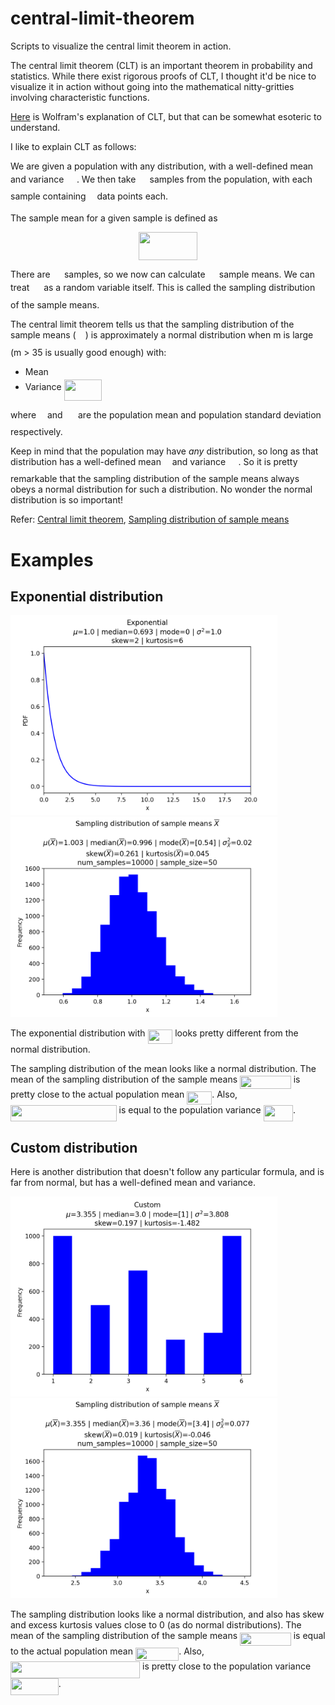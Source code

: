# central-limit-theorem

Scripts to visualize the central limit theorem in action.

The central limit theorem (CLT) is an important theorem in probability and statistics.
While there exist rigorous proofs of CLT, 
I thought it'd be nice to visualize it in action without going into the mathematical nitty-gritties involving characteristic functions.

[Here](https://mathworld.wolfram.com/CentralLimitTheorem.html) is Wolfram's explanation of CLT,
but that can be somewhat esoteric to understand.

I like to explain CLT as follows:

We are given a population with any distribution, with a well-defined mean <img src="/tex/07617f9d8fe48b4a7b3f523d6730eef0.svg?invert_in_darkmode&sanitize=true" align=middle width=9.90492359999999pt height=14.15524440000002pt/> and variance <img src="/tex/c1e6c992a6df5a9dd8119ccad0590805.svg?invert_in_darkmode&sanitize=true" align=middle width=16.535428799999988pt height=26.76175259999998pt/>.
We then take <img src="/tex/0e51a2dede42189d77627c4d742822c3.svg?invert_in_darkmode&sanitize=true" align=middle width=14.433101099999991pt height=14.15524440000002pt/> samples from the population, with each sample containing <img src="/tex/55a049b8f161ae7cfeb0197d75aff967.svg?invert_in_darkmode&sanitize=true" align=middle width=9.86687624999999pt height=14.15524440000002pt/> data points each.

The sample mean for a given sample is defined as
<p align="center"><img src="/tex/ff8e781ce80177f17f1ccc8fcb2a5808.svg?invert_in_darkmode&sanitize=true" align=middle width=93.9078954pt height=44.89738935pt/></p>

There are <img src="/tex/0e51a2dede42189d77627c4d742822c3.svg?invert_in_darkmode&sanitize=true" align=middle width=14.433101099999991pt height=14.15524440000002pt/> samples, so we now can calculate <img src="/tex/0e51a2dede42189d77627c4d742822c3.svg?invert_in_darkmode&sanitize=true" align=middle width=14.433101099999991pt height=14.15524440000002pt/> sample means. We can treat <img src="/tex/ba22e75e3fae4f305e38dc9341ed5e5f.svg?invert_in_darkmode&sanitize=true" align=middle width=14.908688849999992pt height=27.725679300000007pt/> as a random variable itself.
This is called the sampling distribution of the sample means.

The central limit theorem tells us that the sampling distribution of the sample means (<img src="/tex/ba22e75e3fae4f305e38dc9341ed5e5f.svg?invert_in_darkmode&sanitize=true" align=middle width=14.908688849999992pt height=27.725679300000007pt/>) is approximately a normal distribution when m is large (m > 35 is usually good enough) with:
* Mean <img src="/tex/fa4bc36a88895a093c2a350049f7acf3.svg?invert_in_darkmode&sanitize=true" align=middle width=54.224101799999985pt height=14.15524440000002pt/>
* Variance <img src="/tex/5322c969c0016dfd62466f1bb86cbc95.svg?invert_in_darkmode&sanitize=true" align=middle width=60.225874499999996pt height=33.45973289999998pt/>

where <img src="/tex/07617f9d8fe48b4a7b3f523d6730eef0.svg?invert_in_darkmode&sanitize=true" align=middle width=9.90492359999999pt height=14.15524440000002pt/> and <img src="/tex/c1e6c992a6df5a9dd8119ccad0590805.svg?invert_in_darkmode&sanitize=true" align=middle width=16.535428799999988pt height=26.76175259999998pt/> are the population mean and population standard deviation respectively.

Keep in mind that the population may have *any* distribution, so long as that distribution has a well-defined mean <img src="/tex/07617f9d8fe48b4a7b3f523d6730eef0.svg?invert_in_darkmode&sanitize=true" align=middle width=9.90492359999999pt height=14.15524440000002pt/> and variance <img src="/tex/c1e6c992a6df5a9dd8119ccad0590805.svg?invert_in_darkmode&sanitize=true" align=middle width=16.535428799999988pt height=26.76175259999998pt/>.
So it is pretty remarkable that the sampling distribution of the sample means always obeys a normal distribution for such a distribution.
No wonder the normal distribution is so important!

Refer:
[Central limit theorem](https://www.youtube.com/watch?v=JNm3M9cqWyc&list=PL1328115D3D8A2566&index=26&t=0s),
[Sampling distribution of sample means](https://www.youtube.com/watch?v=FXZ2O1Lv-KE&list=PL1328115D3D8A2566&index=27&t=0s)

# Examples

## Exponential distribution

<img src="https://github.com/nikhilkmr300/central-limit-theorem/blob/master/plots/exponential_dist.png" height=320><img src="https://github.com/nikhilkmr300/central-limit-theorem/blob/master/plots/exponential_sample_mean_dist.png" height=320>

The exponential distribution with <img src="/tex/013c1ac9d799485f5896316f664b6365.svg?invert_in_darkmode&sanitize=true" align=middle width=39.72592304999999pt height=22.831056599999986pt/> looks pretty different from the normal distribution.

The sampling distribution of the mean looks like a normal distribution. The mean of the sampling distribution of the sample means <img src="/tex/feeca6f87a5b8ece2b5f5862ed5ed1fe.svg?invert_in_darkmode&sanitize=true" align=middle width=81.76223879999999pt height=21.18721440000001pt/> is pretty close to the actual population mean <img src="/tex/aeadc1ef407a8f16104b5f76e0114552.svg?invert_in_darkmode&sanitize=true" align=middle width=40.04176439999999pt height=21.18721440000001pt/>.
Also, <img src="/tex/4871da4891984d616a8f246cf4ca3c86.svg?invert_in_darkmode&sanitize=true" align=middle width=169.65572909999997pt height=26.76175259999998pt/> is equal to the population variance <img src="/tex/b9666e2986b2e31189cafd4eea2a50e2.svg?invert_in_darkmode&sanitize=true" align=middle width=47.49418244999999pt height=26.76175259999998pt/>.

## Custom distribution

Here is another distribution that doesn't follow any particular formula, and is far from normal, but has a well-defined mean and variance.

<img src="https://github.com/nikhilkmr300/central-limit-theorem/blob/master/plots/custom_dist.png" height=320><img src="https://github.com/nikhilkmr300/central-limit-theorem/blob/master/plots/custom_sample_mean_dist.png" height=320>

The sampling distribution looks like a normal distribution, and also has skew and excess kurtosis values close to 0 (as do normal distributions). The mean of the sampling distribution of the sample means <img src="/tex/5df527ca07b9c29541477f8e9693f8b8.svg?invert_in_darkmode&sanitize=true" align=middle width=81.76223879999999pt height=21.18721440000001pt/> is equal to the actual population mean <img src="/tex/10e4ec9a66f83db6cba768aa244ce7e7.svg?invert_in_darkmode&sanitize=true" align=middle width=69.26561729999999pt height=21.18721440000001pt/>.
Also, <img src="/tex/d236c15475615b625e0bb0a3399f1e8b.svg?invert_in_darkmode&sanitize=true" align=middle width=207.09879134999997pt height=26.76175259999998pt/> is pretty close to the population variance <img src="/tex/4bb7e1971d1da2f7a76347170d4f25b8.svg?invert_in_darkmode&sanitize=true" align=middle width=76.71803369999999pt height=26.76175259999998pt/>.
